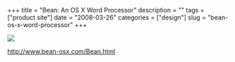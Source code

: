 +++
title = "Bean: An OS X Word Processor"
description = ""
tags = ["product site"]
date = "2008-03-26"
categories = ["design"]
slug = "bean-os-x-word-processor"
+++


 

  <div id="screens-thumbs" class="clearfix">
    <div class="txt-center" id="design-submission"><a href="http://www.bean-osx.com/Bean.html"><img id='bluga-thumbnail-769' class='bluga-thumbnail large' src='//media.konigi.com/bluga/
wt47f2757c7f314.jpg'/></a></div>  
  </div>   
<p><a href="http://www.bean-osx.com/Bean.html">http://www.bean-osx.com/Bean.html</a></p>




